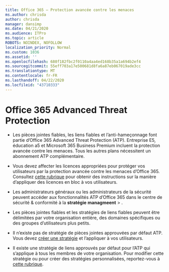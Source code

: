 ```yaml
---
title: Office 365 – Protection avancée contre les menaces
ms.author: chrisda
author: chrisda
manager: dansimp
ms.date: 04/21/2020
ms.audience: ITPro
ms.topic: article
ROBOTS: NOINDEX, NOFOLLOW
localization_priority: Normal
ms.custom: 1036
ms.assetid: ''
ms.openlocfilehash: 680f182fbc2f0110a4aa4ed168b35a1a694b2ef4
ms.sourcegitcommit: 55eff703a17e500681d8fa6a87eb067019ade3cc
ms.translationtype: MT
ms.contentlocale: fr-FR
ms.lasthandoff: 04/22/2020
ms.locfileid: "43710333"
---
```

# <a name="office-365-advanced-threat-protection"></a>Office 365 Advanced Threat Protection

- Les pièces jointes fiables, les liens fiables et l’anti-hameçonnage font partie d’Office 365 Advanced Threat Protection (ATP). Entreprise E5, éducation a5 et Microsoft 365 Business Premium incluent la protection avancée contre les menaces. Tous les autres plans nécessitent un abonnement ATP complémentaire.

- Vous devez affecter les licences appropriées pour protéger vos utilisateurs par la protection avancée contre les menaces d’Office 365. Consultez [cette rubrique](https://docs.microsoft.com/office365/admin/subscriptions-and-billing/assign-licenses-to-users) pour obtenir des instructions sur la manière d’appliquer des licences en bloc à vos utilisateurs.

- Les administrateurs généraux ou les administrateurs de la sécurité peuvent accéder aux fonctionnalités ATP d’Office 365 dans le centre de sécurité & conformité à la **stratégie** **managmeent** \> .

- Les pièces jointes fiables et les stratégies de liens fiables peuvent être délimitées par votre organisation entière, des domaines spécifiques ou des groupes d’utilisateurs plus petits.

- Il n’existe pas de stratégie de pièces jointes approuvées par défaut ATP. Vous devez [créer une stratégie](https://docs.microsoft.com/office365/securitycompliance/set-up-atp-safe-attachments-policies) et l’appliquer à vos utilisateurs.

- Il existe une stratégie de liens approuvés par défaut pour l’ATP qui s’applique à tous les membres de votre organisation. Pour modifier cette stratégie ou pour créer des stratégies personnalisées, reportez-vous à [cette rubrique](https://docs.microsoft.com/office365/securitycompliance/set-up-atp-safe-links-policies).
